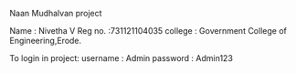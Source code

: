 
Naan Mudhalvan project

Name : Nivetha V
Reg no. :731121104035
college : Government College of Engineering,Erode.

To login in project:
username : Admin
password : Admin123

